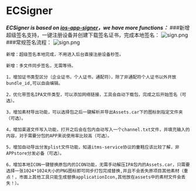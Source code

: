 # ECSigner
***ECSigner is based on [ios-app-signer](https://github.com/DanTheMan827/ios-app-signer)，we have more functions：***
###新增超级签名支持，一键注册设备并创建下载签名证书，完成本地签名：
![ sign.png](https://github.com/even-cheng/ECSigner/blob/master/signOnline.png)
###常规签名流程：
![ sign.png](https://github.com/even-cheng/even-appSigner/blob/master/sign.png)
```
新增：超级签名本地完成，不用进入后台直接注册设备秒签。
```
```
新增：多文件同步签名，无需等待。
```
```
1，增加证书类型区分（企业证书，个人证书，通配符），除了非通配符个人证书以外开放bundle_id,可以自由编辑。
```
```
2，优化带签名IPA文件类型，可以添加网络链接，工具会自动下载包，完成之后开始签名（可选）。
```
```
3，增加素材导出功能，可以选择包之后一键解析并导出Assets.car下的图标到指定文件夹（可选）。
```
```
4，增加渠道文件写入功能，打开之后会在包内自动写入一个channel.txt文件，并填充输入的内容，对于需要分包的APP来说使用率比较高（可选）。
```
```
5，增加自动导出分发plist文件功能，知道itms-service协议的童鞋应该比较了解，非APPstore分发必备（可选）。
```
```
6，增加本地ICON一键替换原包内的ICON功能，无需手动解压IPA包内的Assets.car，只需要选择一张1024*1024大小的PNG图标即可同步打包完成替换,并且不会丢失原项目其他素材（重点！，市面上其他工具只能生成替换applicationIcon,其他放在assets中的素材文件会丢失！）。
``` 


